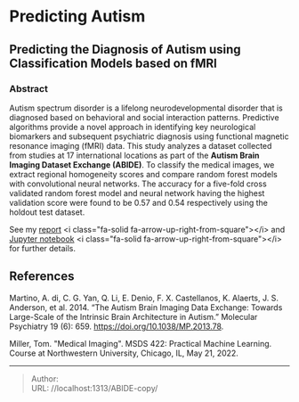 # Predicting Autism


## Predicting the Diagnosis of Autism using Classification Models based on fMRI
### Abstract

Autism spectrum disorder is a lifelong neurodevelopmental disorder that is diagnosed based on behavioral and social interaction patterns. Predictive algorithms provide a novel approach in identifying key neurological biomarkers and subsequent psychiatric diagnosis using functional magnetic resonance imaging (fMRI) data. This study analyzes a dataset collected from studies at 17 international locations as part of the **Autism Brain Imaging Dataset Exchange (ABIDE)**. To classify the medical images, we extract regional homogeneity scores and compare random forest models with convolutional neural networks. The accuracy for a five-fold cross validated random forest model and neural network having the highest validation score were found to be 0.57 and 0.54 respectively using the holdout test dataset.

See my [report](/docs/saraogee-research-report5.pdf) &lt;i class=&#34;fa-solid fa-arrow-up-right-from-square&#34;&gt;&lt;/i&gt; and [Jupyter notebook](/docs/Assignment5.html) &lt;i class=&#34;fa-solid fa-arrow-up-right-from-square&#34;&gt;&lt;/i&gt; for further details. 

## References

Martino, A. di, C. G. Yan, Q. Li, E. Denio, F. X. Castellanos, K. Alaerts, J. S. Anderson, et al. 2014. “The Autism Brain Imaging Data Exchange: Towards Large-Scale of the Intrinsic Brain Architecture in Autism.” Molecular Psychiatry 19 (6): 659. https://doi.org/10.1038/MP.2013.78.

Miller, Tom. &#34;Medical Imaging&#34;. MSDS 422: Practical Machine Learning. Course at Northwestern University, Chicago, IL, May 21, 2022.



---

> Author:   
> URL: //localhost:1313/ABIDE-copy/  

